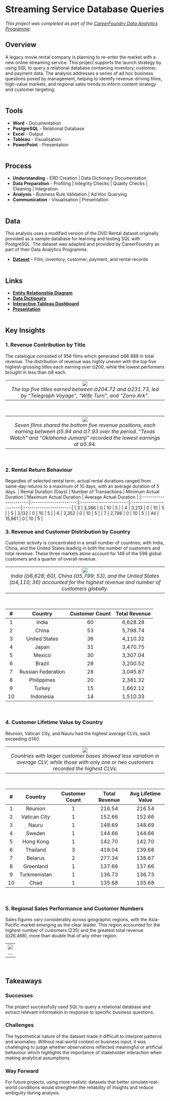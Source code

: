 # Streaming Service Database Queries
*This project was completed as part of the [CareerFoundry Data Analytics Programme](https://careerfoundry.com/en/courses/become-a-data-analyst/).*

## Overview
A legacy movie rental company is planning to re-enter the market with a new online streaming service. This project supports the launch strategy by using SQL to query a relational database containing inventory, customer, and payment data. The analysis addresses a series of ad hoc business questions posed by management, helping to identify revenue-driving films, high-value markets, and regional sales trends to inform content strategy and customer targeting.
<br><br>

## Tools
- **Word** - Documentation
- **PostgreSQL** - Relational Database
- **Excel** - Output
- **Tableau** - Visualisation
- **PowerPoint** - Presentation
<br><br>

## Process
- **Understanding** - ERD Creation | Data Dictionary Documentation
- **Data Preparation** - Profiling | Integrity Checks | Quality Checks | Cleaning | Integration
- **Analysis** - Business Rule Validation | Ad Hoc Querying
- **Communication** - Visualisation | Presentation
<br><br>

## Data
This analysis uses a modified version of the DVD Rental dataset originally provided as a sample database for learning and testing SQL with PostgreSQL. The dataset was adapted and provided by CareerFoundry as part of their Data Analytics Programme.

- [**Dataset**](http://www.postgresqltutorial.com/wp-content/uploads/2019/05/dvdrental.zip) – Film, inventory, customer, payment, and rental records
<br><br>

## Links
- [**Entity Relationship Diagram**](deliverables/erd_dbvisualiser.png)
- [**Data Dictionary**](deliverables/data_dictionary.pdf)
- [**Interactive Tableau Dashboard**](https://public.tableau.com/views/StreamingService_17486375379040/Dashboard1?:language=en-GB&:sid=&:redirect=auth&:display_count=n&:origin=viz_share_link)
- [**Presentation**](deliverables/presentation.pdf)
<br><br>

## Key Insights
### 1. Revenue Contribution by Title
The catalogue consisted of 958 films which generated ¤66 888 in total revenue. The distribution of revenue was highly uneven with the top five highest-grossing titles each earning over ¤200, while the lowest performers brought in less than ¤8 each.

<table>
<tr>
<td align="center" valign="top" width="100%">
    <img src="visualisations/bar_top_films.png"" ><br>
    <em>The top five titles earned between ¤204.72 and ¤231.73, led by “Telegraph Voyage”, “Wife Turn”, and “Zorro Ark”.</em>
</td>
</tr>
</table>
<br>

<table>
<tr>
<td align="center" valign="top" width="100%">
    <img src="visualisations/bar_bottom_films.png" ><br>
    <em>Seven films shared the bottom five revenue positions, each earning between ¤5.94 and ¤7.93 over the period. “Texas Watch” and “Oklahoma Jumanji” recorded the lowest earnings at ¤5.94.</em>
</td>
</tr>
</table>
<br>

### 2. Rental Return Behaviour
Regardles of selected rental term, actual rental durations ranged from same-day returns to a maximum of 10 days, with an average duration of 5 days.
| Rental Duration (Days) | Number of Transactions | Minimum Actual Duration | Maximum Actual Duration | Average Actual Duration |
|:----------------------:|:----------------------:|:-----------------------:|:-----------------------:|:-----------------------:|
| 3 | 3,366 | 0 | 10 | 5 |
| 4 | 3,213 | 0 | 10 | 5 |
| 5 | 3,132 | 0 | 10 | 5 |
| 6 | 3,352 | 0 | 10 | 5 |
| 7 | 2,798 | 0 | 10 | 5 |
| All | 15,861 | 0 | 10 | 5 |
<br>

### 3. Revenue and Customer Distribution by Country
Customer activity is concentrated in a small number of countries, with India, China, and the United States leading in both the number of customers and total revenue. These three markets alone account for 149 of the 599 global customers and a quarter of overall revenue. 
<table>
<tr>
<td align="center" valign="top" width="100%">
    <img src="visualisations/map_revenue_customers.png" ><br>
    <em>India (¤6,628; 60), China (¤5,799; 53), and the United States (¤4,110; 36) accounted for the highest revenue and number of customers globally.</em>
</td>
</tr>
</table>
<br>

| # | Country | Customer Count | Total Revenue |
|:-:|:-------:|:--------------:|:-------------:|
| 1 | India | 60 | 6,628.28 |
| 2 | China | 53 | 5,798.74 |
| 3 | United States | 36 | 4,110.32 |
| 4 | Japan | 31 | 3,470.75 |
| 5 | Mexico | 30 | 3,307.04 |
| 6 | Brazil | 28 | 3,200.52 |
| 7 | Russian Federation | 28 | 3,045.87 |
| 8 | Philippines | 20 | 2,381.32 |
| 9 | Turkey | 15 | 1,662.12 |
| 10 | Indonesia | 14 | 1,510.33 |
<br>

### 4. Customer Lifetime Value by Country
Réunion, Vatican City, and Nauru had the highest average CLVs, each exceeding ¤140.
<table>
<tr>
<td align="center" valign="top" width="100%">
    <img src="visualisations/map_avg_clv_customers.png" ><br>
    <em>Countries with larger customer bases showed less variation in average CLV, while those with only one or two customers recorded the highest CLVs.</em>
</td>
</tr>
</table>
<br>

| # | Country | Customer Count | Total Revenue | Avg Lifetime Value |
|:-:|:-------:|:--------------:|:-------------:|:------------------:|
| 1 | Réunion | 1 | 216.54 | 216.54 |
| 2 | Vatican City | 1 | 152.66 | 152.66 |
| 3 | Nauru | 1 | 148.69 | 148.69 |
| 4 | Sweden | 1 | 144.66 | 144.66 |
| 5 | Hong Kong | 1 | 142.70 | 142.70 |
| 6 | Thailand | 3 | 419.04 | 139.68 |
| 7 | Belarus | 2 | 277.34 | 138.67 |
| 8 | Greenland | 1 | 137.66 | 137.66 |
| 9 | Turkmenistan | 1 | 136.73 | 136.73 |
| 10 | Chad | 1 | 135.68 | 135.68 |
<br>

### 5. Regional Sales Performance and Customer Numbers
Sales figures vary considerably across geographic regions, with the Asia-Pacific market emerging as the clear leader. This region accounted for the highest number of customers (235) and the greatest total revenue (¤26,468), more than double that of any other region.
<table>
<tr>
<td align="center" valign="top" width="100%">
    <img src="visualisations/bar_regional_performance.png" ><br>
    <em>...</em>
</td>
</tr>
</table>
<br>

## Takeaways
### Successes
The project successfully used SQL to query a relational database and extract relevant information in response to specific business questions.

### Challenges
The hypothetical nature of the dataset made it difficult to interpret patterns and anomalies. Without real-world context or business input, it was challenging to judge whether observations reflected meaningful or artificial behaviour which highlights the importance of stakeholder interaction when making analytical assumptions.

### Way Forward
For future projects, using more realistic datasets that better simulate real-world conditions would strengthen the reliability of insights and reduce ambiguity during analysis.
